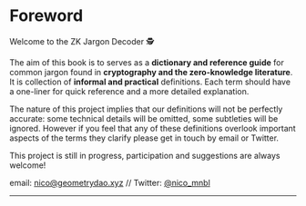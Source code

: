 # Foreword

Welcome to the ZK Jargon Decoder 🕵️

The aim of this book is to serves as a **dictionary and reference guide** for common jargon found in **cryptography and the zero-knowledge literature**. It is collection of **informal and practical** definitions. Each term should have a one-liner for quick reference and a more detailed explanation.

The nature of this project implies that our definitions will not be perfectly accurate: some technical details will be omitted, some subtleties will be ignored. However if you feel that any of these definitions overlook important aspects of the terms they clarify please get in touch by email or Twitter.

This project is still in progress, participation and suggestions are always welcome!

email: [nico@geometrydao.xyz](mailto:nico@geometrydao.xyz) // Twitter: [@nico_mnbl](https://twitter.com/nico_mnbl)

---

```{tableofcontents}
```
